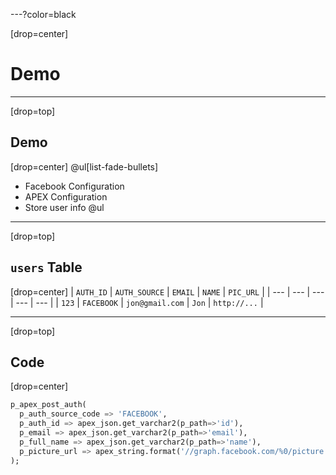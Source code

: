 ---?color=black

[drop=center]
# Demo

---

[drop=top]
## Demo

[drop=center]
@ul[list-fade-bullets]
- Facebook Configuration
- APEX Configuration
- Store user info
@ul

---

[drop=top]
## `users` Table


[drop=center]
| `AUTH_ID` | `AUTH_SOURCE` | `EMAIL` | `NAME` | `PIC_URL` |
| --- | --- | --- | --- | --- |
| `123` | `FACEBOOK` | `jon@gmail.com` | `Jon` | `http://...` |


--- 

[drop=top]
## Code


[drop=center]
```sql code-line-numbers
p_apex_post_auth(
  p_auth_source_code => 'FACEBOOK',
  p_auth_id => apex_json.get_varchar2(p_path=>'id'),
  p_email => apex_json.get_varchar2(p_path=>'email'),
  p_full_name => apex_json.get_varchar2(p_path=>'name'),
  p_picture_url => apex_string.format('//graph.facebook.com/%0/picture', apex_json.get_varchar2(p_path=>'id'))
);
```


